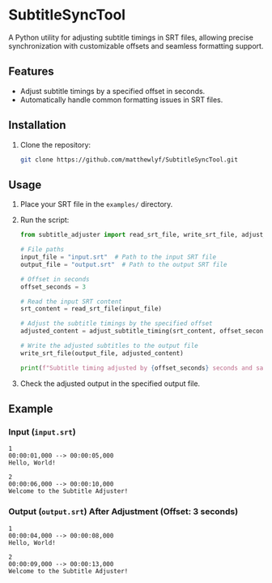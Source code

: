 
# SubtitleSyncTool

A Python utility for adjusting subtitle timings in SRT files, allowing precise synchronization with customizable offsets and seamless formatting support.

## Features
- Adjust subtitle timings by a specified offset in seconds.
- Automatically handle common formatting issues in SRT files.

## Installation
1. Clone the repository:
    ```bash
    git clone https://github.com/matthewlyf/SubtitleSyncTool.git
    ```

## Usage
1. Place your SRT file in the `examples/` directory.
2. Run the script:
    ```python
    from subtitle_adjuster import read_srt_file, write_srt_file, adjust_subtitle_timing

    # File paths
    input_file = "input.srt"  # Path to the input SRT file
    output_file = "output.srt"  # Path to the output SRT file

    # Offset in seconds
    offset_seconds = 3

    # Read the input SRT content
    srt_content = read_srt_file(input_file)

    # Adjust the subtitle timings by the specified offset
    adjusted_content = adjust_subtitle_timing(srt_content, offset_seconds)

    # Write the adjusted subtitles to the output file
    write_srt_file(output_file, adjusted_content)

    print(f"Subtitle timing adjusted by {offset_seconds} seconds and saved to {output_file}")
    ```

3. Check the adjusted output in the specified output file.

## Example
### Input (`input.srt`)
```plaintext
1
00:00:01,000 --> 00:00:05,000
Hello, World!

2
00:00:06,000 --> 00:00:10,000
Welcome to the Subtitle Adjuster!
```

### Output (`output.srt`) After Adjustment (Offset: 3 seconds)
```plaintext
1
00:00:04,000 --> 00:00:08,000
Hello, World!

2
00:00:09,000 --> 00:00:13,000
Welcome to the Subtitle Adjuster!
```


